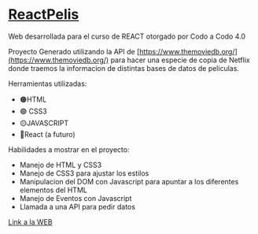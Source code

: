 # [ReactPelis](https://tferreyraw.github.io/ReactPelis/)

Web desarrollada para el curso de REACT otorgado por Codo a Codo 4.0

Proyecto Generado utilizando la API de [https://www.themoviedb.org/](https://www.themoviedb.org/)  para hacer una especie de copia de Netflix donde traemos la informacion de distintas bases de datos de peliculas.

Herramientas utilizadas:

- 🟠HTML
- 🟢 CSS3
- 🟡JAVASCRIPT
- 🔵React (a futuro)

Habilidades a mostrar en el proyecto:

- Manejo de HTML y CSS3
- Manejo de CSS3 para ajustar los estilos
- Manipulacion del DOM con Javascript para apuntar a los diferentes elementos del HTML
- Manejo de Eventos con Javascript
- Llamada a una API para pedir datos

[Link a la WEB](https://tferreyraw.github.io/ReactPelis/)
